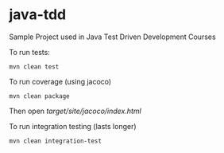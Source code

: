 # java-tdd

Sample Project used in Java Test Driven Development Courses

To run tests:

    mvn clean test

To run coverage (using jacoco)

    mvn clean package

Then open _target/site/jacoco/index.html_

To run integration testing (lasts longer)

    mvn clean integration-test
